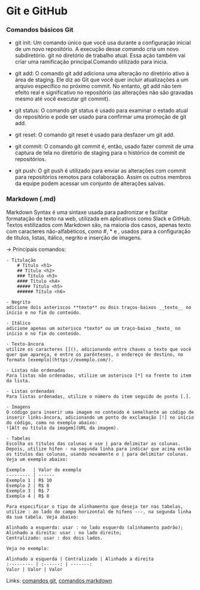 # Git e GitHub

### Comandos básicos Git
- git init:
Um comando único que você usa durante a configuração inicial de um novo repositório. A execução desse comando cria um novo subdiretório. git no diretório de trabalho atual. Essa ação também vai criar uma ramificação principal.Comando utilizado para inicia.

- git add:
O comando git add adiciona uma alteração no diretório ativo à área de staging. Ele diz ao Git que você quer incluir atualizações a um arquivo específico no próximo commit. No entanto, git add não tem efeito real e significativo no repositório (as alterações não são gravadas mesmo até você executar git commit).

- git status: 
O comando git status é usado para examinar o estado atual do repositório e pode ser usado para confirmar uma promoção de git add.

- git reset:
O comando git reset é usado para desfazer um git add.

- git commit:
O comando git commit é, então, usado fazer commit de uma captura de tela no diretório de staging para o histórico de commit de repositórios.

- git push:
O git push é utilizado para enviar as alterações com commit para repositórios remotos para colaboração. Assim os outros membros da equipe podem acessar um conjunto de alterações salvas.



### Markdown (.md)

Markdown Syntax é uma sintaxe usada para padronizar e facilitar formatação de texto na web, utilizada em aplicativos como Slack e GitHub. Textos estilizados com Markdown são, na maioria dos casos, apenas texto com caracteres não-alfabéticos, como #, \* e ![](), usados para a configuração de títulos, listas, itálico, negrito e inserção de imagens.

-> Principais comandos:

    - Titulação
        # Título <h1>
        ## Título <h2>
        ### Título <h3>
        #### Título <h4>
        ##### Título <h5>
        ###### Título <h6>

    - Negrito
    adicione dois asteriscos **texto** ou dois traços-baixos __texto__ no início e no fim do conteúdo.

    - Itálico
    adicione apenas um asterisco *texto* ou um traço-baixo _texto_ no início e no fim do conteúdo.

    - Texto-âncora
    utilize os caracteres [](), adicionando entre chaves o texto que você quer que apareça, e entre os parênteses, o endereço de destino, no formato [exemplo](https://exemplo.com/).

    - Listas não ordenadas
    Para listas não ordenadas, utilize um asterisco [*] na frente to item da lista.

    - Listas ordenadas
    Para listas ordenadas, utilize o número do item seguido de ponto [.].

    - Imagens
    O código para inserir uma imagem no conteúdo é semelhante ao código de inserir links-âncora, adicionando um ponto de exclamação [!] no início do código, como no exemplo abaixo:
    ![Alt ou título da imagem](URL da imagem).

    - Tabelas
    Escolha os títulos das colunas e use | para delimitar as colunas. Depois, utilize hífen - na segunda linha para indicar que acima estão os títulos das colunas, usando novamente o | para delimitar colunas. Veja um exemplo abaixo:

    Exemplo   | Valor do exemplo
    --------- | ------
    Exemplo 1 | R$ 10
    Exemplo 2 | R$ 8
    Exemplo 3 | R$ 7
    Exemplo 4 | R$ 8

    Para especificar o tipo de alinhamento que deseja ter nas tabelas, utilize : ao lado do campo horizontal de hífens ---, na segunda linha da sua tabela. Veja abaixo:

    Alinhado a esquerda: usar : no lado esquerdo (alinhamento padrão);
    Alinhado a direita: usar : no lado direito;
    Centralizado: usar : dos dois lados.

    Veja no exemplo:

    Alinhado a esquerda | Centralizado | Alinhado a direita
    :--------- | :------: | -------:
    Valor | Valor | Valor


Links:
        [comandos git](https://www.atlassian.com/br/git/tutorials/saving-changes),
        [comandos markdown](https://docs.pipz.com/central-de-ajuda/learning-center/guia-basico-de-markdown#open)

